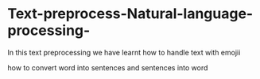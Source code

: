 # Text-preprocess-Natural-language-processing-
In this text preprocessing we have learnt how to handle text with emojii

how to convert word into sentences and sentences into word

